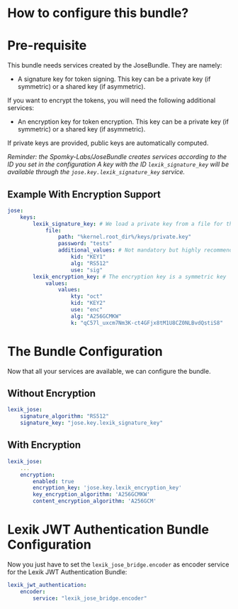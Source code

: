 How to configure this bundle?
=============================

# Pre-requisite

This bundle needs services created by the JoseBundle. They are namely:
* A signature key for token signing. This key can be a private key (if symmetric) or a shared key (if asymmetric).

If you want to encrypt the tokens, you will need the following additional services:
* An encryption key for token encryption. This key can be a private key (if symmetric) or a shared key (if asymmetric).

If private keys are provided, public keys are automatically computed.

*Reminder: the Spomky-Labs/JoseBundle creates services according to the ID you set in the configuration*
*A key with the ID `lexik_signature_key` will be available through the `jose.key.lexik_signature_key` service.*

Example With Encryption Support
-------------------------------

```yml
jose:
    keys:
        lexik_signature_key: # We load a private key from a file for the signature
            file:
                path: "%kernel.root_dir%/keys/private.key"
                password: "tests"
                additional_values: # Not mandatory but highly recommended
                    kid: "KEY1"
                    alg: "RS512"
                    use: "sig"
        lexik_encryption_key: # The encryption key is a symmetric key
            values:
                values:
                    kty: "oct"
                    kid: "KEY2"
                    use: "enc"
                    alg: "A256GCMKW"
                    k: "qC57l_uxcm7Nm3K-ct4GFjx8tM1U8CZ0NLBvdQstiS8"
```

# The Bundle Configuration

Now that all your services are available, we can configure the bundle.

## Without Encryption

```yml
lexik_jose:
    signature_algorithm: "RS512"
    signature_key: "jose.key.lexik_signature_key"
```

## With Encryption

```yml
lexik_jose:
    ...
    encryption:
        enabled: true
        encryption_key: 'jose.key.lexik_encryption_key'
        key_encryption_algorithm: 'A256GCMKW'
        content_encryption_algorithm: 'A256GCM'
```

# Lexik JWT Authentication Bundle Configuration

Now you just have to set the `lexik_jose_bridge.encoder` as encoder service for the Lexik JWT Authentication Bundle:

```yml
lexik_jwt_authentication:
    encoder:
        service: "lexik_jose_bridge.encoder"
```
